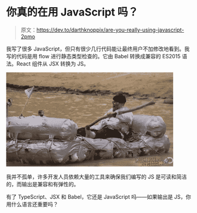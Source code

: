 # 你真的在用 JavaScript 吗？

> 原文：<https://dev.to/darthknoppix/are-you-really-using-javascript-2pmo>

我写了很多 JavaScript，但只有很少几行代码能让最终用户不加修改地看到。我写的代码是用 flow 进行静态类型检查的。它由 Babel 转换成兼容的 ES2015 语法。React 组件从 JSX 转换为 JS。

[![Paddling a duct tape raft](img/45f7d19f65447a69a824a976ea29e277.png)](https://i.giphy.com/media/4DwFpDqDZg8Le/giphy.gif)

我并不孤单，许多开发人员依赖大量的工具来确保我们编写的 JS 是可读和简洁的，而输出是兼容和有弹性的。

有了 TypeScript、JSX 和 Babel，它还是 JavaScript 吗——如果输出是 JS，你用什么语言还重要吗？